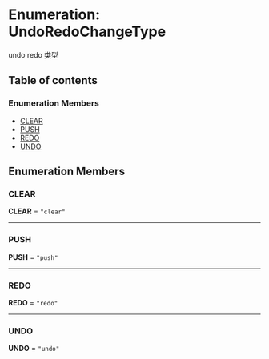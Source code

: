 # Enumeration: UndoRedoChangeType

undo redo 类型

## Table of contents

### Enumeration Members

* [CLEAR](/auto-docs/fixed-layout-editor/enums/UndoRedoChangeType.md#clear)
* [PUSH](/auto-docs/fixed-layout-editor/enums/UndoRedoChangeType.md#push)
* [REDO](/auto-docs/fixed-layout-editor/enums/UndoRedoChangeType.md#redo)
* [UNDO](/auto-docs/fixed-layout-editor/enums/UndoRedoChangeType.md#undo)

## Enumeration Members

### CLEAR

**CLEAR** = `"clear"`

***

### PUSH

**PUSH** = `"push"`

***

### REDO

**REDO** = `"redo"`

***

### UNDO

**UNDO** = `"undo"`
